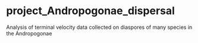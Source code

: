 # project_Andropogonae_dispersal
Analysis of terminal velocity data collected on diaspores of many species in the Andropogonae
